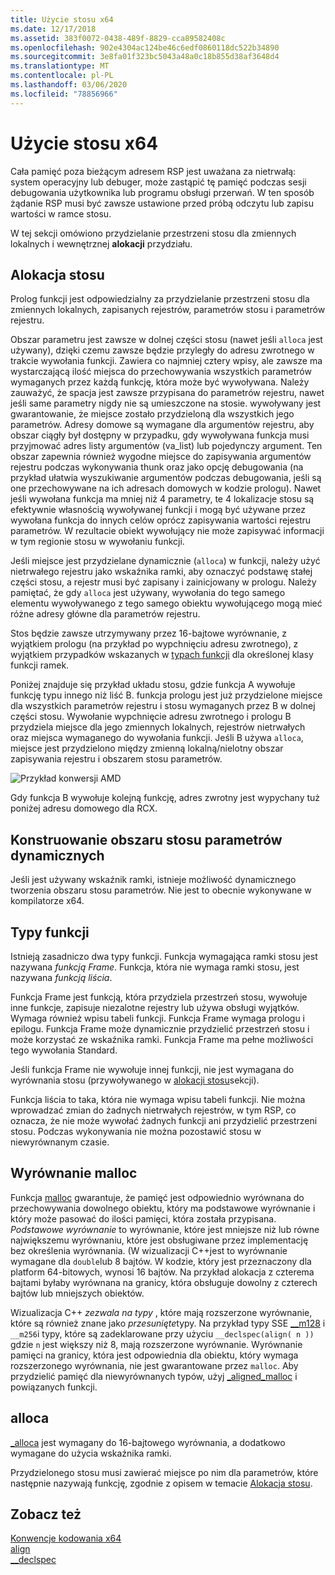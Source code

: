 ```yaml
---
title: Użycie stosu x64
ms.date: 12/17/2018
ms.assetid: 383f0072-0438-489f-8829-cca89582408c
ms.openlocfilehash: 902e4304ac124be46c6edf0860118dc522b34890
ms.sourcegitcommit: 3e8fa01f323bc5043a48a0c18b855d38af3648d4
ms.translationtype: MT
ms.contentlocale: pl-PL
ms.lasthandoff: 03/06/2020
ms.locfileid: "78856966"
---
```

# <a name="x64-stack-usage"></a>Użycie stosu x64

Cała pamięć poza bieżącym adresem RSP jest uważana za nietrwałą: system operacyjny lub debuger, może zastąpić tę pamięć podczas sesji debugowania użytkownika lub programu obsługi przerwań. W ten sposób żądanie RSP musi być zawsze ustawione przed próbą odczytu lub zapisu wartości w ramce stosu.

W tej sekcji omówiono przydzielanie przestrzeni stosu dla zmiennych lokalnych i wewnętrznej **alokacji** przydziału.

## <a name="stack-allocation"></a>Alokacja stosu

Prolog funkcji jest odpowiedzialny za przydzielanie przestrzeni stosu dla zmiennych lokalnych, zapisanych rejestrów, parametrów stosu i parametrów rejestru.

Obszar parametru jest zawsze w dolnej części stosu (nawet jeśli `alloca` jest używany), dzięki czemu zawsze będzie przyległy do adresu zwrotnego w trakcie wywołania funkcji. Zawiera co najmniej cztery wpisy, ale zawsze ma wystarczającą ilość miejsca do przechowywania wszystkich parametrów wymaganych przez każdą funkcję, która może być wywoływana. Należy zauważyć, że spacja jest zawsze przypisana do parametrów rejestru, nawet jeśli same parametry nigdy nie są umieszczone na stosie. wywoływany jest gwarantowanie, że miejsce zostało przydzieloną dla wszystkich jego parametrów. Adresy domowe są wymagane dla argumentów rejestru, aby obszar ciągły był dostępny w przypadku, gdy wywoływana funkcja musi przyjmować adres listy argumentów (va_list) lub pojedynczy argument. Ten obszar zapewnia również wygodne miejsce do zapisywania argumentów rejestru podczas wykonywania thunk oraz jako opcję debugowania (na przykład ułatwia wyszukiwanie argumentów podczas debugowania, jeśli są one przechowywane na ich adresach domowych w kodzie prologu). Nawet jeśli wywołana funkcja ma mniej niż 4 parametry, te 4 lokalizacje stosu są efektywnie własnością wywoływanej funkcji i mogą być używane przez wywołana funkcja do innych celów oprócz zapisywania wartości rejestru parametrów.  W rezultacie obiekt wywołujący nie może zapisywać informacji w tym regionie stosu w wywołaniu funkcji.

Jeśli miejsce jest przydzielane dynamicznie (`alloca`) w funkcji, należy użyć nietrwałego rejestru jako wskaźnika ramki, aby oznaczyć podstawę stałej części stosu, a rejestr musi być zapisany i zainicjowany w prologu. Należy pamiętać, że gdy `alloca` jest używany, wywołania do tego samego elementu wywoływanego z tego samego obiektu wywołującego mogą mieć różne adresy główne dla parametrów rejestru.

Stos będzie zawsze utrzymywany przez 16-bajtowe wyrównanie, z wyjątkiem prologu (na przykład po wypchnięciu adresu zwrotnego), z wyjątkiem przypadków wskazanych w [typach funkcji](#function-types) dla określonej klasy funkcji ramek.

Poniżej znajduje się przykład układu stosu, gdzie funkcja A wywołuje funkcję typu innego niż liść B. funkcja prologu jest już przydzielone miejsce dla wszystkich parametrów rejestru i stosu wymaganych przez B w dolnej części stosu. Wywołanie wypchnięcie adresu zwrotnego i prologu B przydziela miejsce dla jego zmiennych lokalnych, rejestrów nietrwałych oraz miejsca wymaganego do wywołania funkcji. Jeśli B używa `alloca`, miejsce jest przydzielono między zmienną lokalną/nielotny obszar zapisywania rejestru i obszarem stosu parametrów.

![Przykład konwersji AMD](../build/media/vcamd_conv_ex_5.png "Przykład konwersji AMD")

Gdy funkcja B wywołuje kolejną funkcję, adres zwrotny jest wypychany tuż poniżej adresu domowego dla RCX.

## <a name="dynamic-parameter-stack-area-construction"></a>Konstruowanie obszaru stosu parametrów dynamicznych

Jeśli jest używany wskaźnik ramki, istnieje możliwość dynamicznego tworzenia obszaru stosu parametrów. Nie jest to obecnie wykonywane w kompilatorze x64.

## <a name="function-types"></a>Typy funkcji

Istnieją zasadniczo dwa typy funkcji. Funkcja wymagająca ramki stosu jest nazywana *funkcją Frame*. Funkcja, która nie wymaga ramki stosu, jest nazywana *funkcją liścia*.

Funkcja Frame jest funkcją, która przydziela przestrzeń stosu, wywołuje inne funkcje, zapisuje niezalotne rejestry lub używa obsługi wyjątków. Wymaga również wpisu tabeli funkcji. Funkcja Frame wymaga prologu i epilogu. Funkcja Frame może dynamicznie przydzielić przestrzeń stosu i może korzystać ze wskaźnika ramki. Funkcja Frame ma pełne możliwości tego wywołania Standard.

Jeśli funkcja Frame nie wywołuje innej funkcji, nie jest wymagana do wyrównania stosu (przywoływanego w [alokacji stosu](#stack-allocation)sekcji).

Funkcja liścia to taka, która nie wymaga wpisu tabeli funkcji. Nie można wprowadzać zmian do żadnych nietrwałych rejestrów, w tym RSP, co oznacza, że nie może wywołać żadnych funkcji ani przydzielić przestrzeni stosu. Podczas wykonywania nie można pozostawić stosu w niewyrównanym czasie.

## <a name="malloc-alignment"></a>Wyrównanie malloc

Funkcja [malloc](../c-runtime-library/reference/malloc.md) gwarantuje, że pamięć jest odpowiednio wyrównana do przechowywania dowolnego obiektu, który ma podstawowe wyrównanie i który może pasować do ilości pamięci, która została przypisana. *Podstawowe wyrównanie* to wyrównanie, które jest mniejsze niż lub równe największemu wyrównaniu, które jest obsługiwane przez implementację bez określenia wyrównania. (W wizualizacji C++jest to wyrównanie wymagane dla `double`lub 8 bajtów. W kodzie, który jest przeznaczony dla platform 64-bitowych, wynosi 16 bajtów. Na przykład alokacja z czterema bajtami byłaby wyrównana na granicy, która obsługuje dowolny z czterech bajtów lub mniejszych obiektów.

Wizualizacja C++ *zezwala na typy* , które mają rozszerzone wyrównanie, które są również znane jako *przesunięte*typy. Na przykład typy SSE [__m128](../cpp/m128.md) i `__m256`i typy, które są zadeklarowane przy użyciu `__declspec(align( n ))` gdzie `n` jest większy niż 8, mają rozszerzone wyrównanie. Wyrównanie pamięci na granicy, która jest odpowiednia dla obiektu, który wymaga rozszerzonego wyrównania, nie jest gwarantowane przez `malloc`. Aby przydzielić pamięć dla niewyrównanych typów, użyj [_aligned_malloc](../c-runtime-library/reference/aligned-malloc.md) i powiązanych funkcji.

## <a name="alloca"></a>alloca

[_alloca](../c-runtime-library/reference/alloca.md) jest wymagany do 16-bajtowego wyrównania, a dodatkowo wymagane do użycia wskaźnika ramki.

Przydzielonego stosu musi zawierać miejsce po nim dla parametrów, które następnie nazywają funkcję, zgodnie z opisem w temacie [Alokacja stosu](#stack-allocation).

## <a name="see-also"></a>Zobacz też

[Konwencje kodowania x64](../build/x64-software-conventions.md)<br/>
[align](../cpp/align-cpp.md)<br/>
[__declspec](../cpp/declspec.md)
